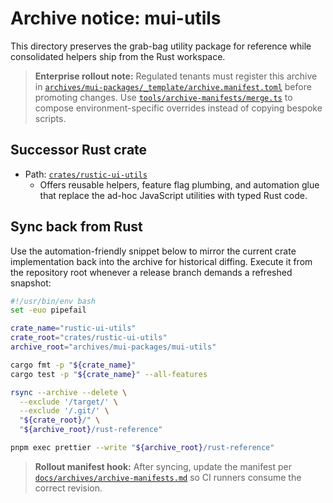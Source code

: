 # Archive notice: mui-utils

This directory preserves the grab-bag utility package for reference while consolidated helpers ship from the Rust workspace.

> **Enterprise rollout note:** Regulated tenants must register this archive in [`archives/mui-packages/_template/archive.manifest.toml`](../../archives/mui-packages/_template/archive.manifest.toml) before promoting changes. Use [`tools/archive-manifests/merge.ts`](../../tools/archive-manifests/merge.ts) to compose environment-specific overrides instead of copying bespoke scripts.

## Successor Rust crate

- Path: [`crates/rustic-ui-utils`](../../crates/rustic-ui-utils)
  - Offers reusable helpers, feature flag plumbing, and automation glue that replace the ad-hoc JavaScript utilities with typed Rust code.

## Sync back from Rust

Use the automation-friendly snippet below to mirror the current crate implementation back into the archive for historical diffing. Execute it from the repository root whenever a release branch demands a refreshed snapshot:

```bash
#!/usr/bin/env bash
set -euo pipefail

crate_name="rustic-ui-utils"
crate_root="crates/rustic-ui-utils"
archive_root="archives/mui-packages/mui-utils"

cargo fmt -p "${crate_name}"
cargo test -p "${crate_name}" --all-features

rsync --archive --delete \
  --exclude '/target/' \
  --exclude '/.git/' \
  "${crate_root}/" \
  "${archive_root}/rust-reference"

pnpm exec prettier --write "${archive_root}/rust-reference"
```

> **Rollout manifest hook:** After syncing, update the manifest per [`docs/archives/archive-manifests.md`](../../docs/archives/archive-manifests.md) so CI runners consume the correct revision.
